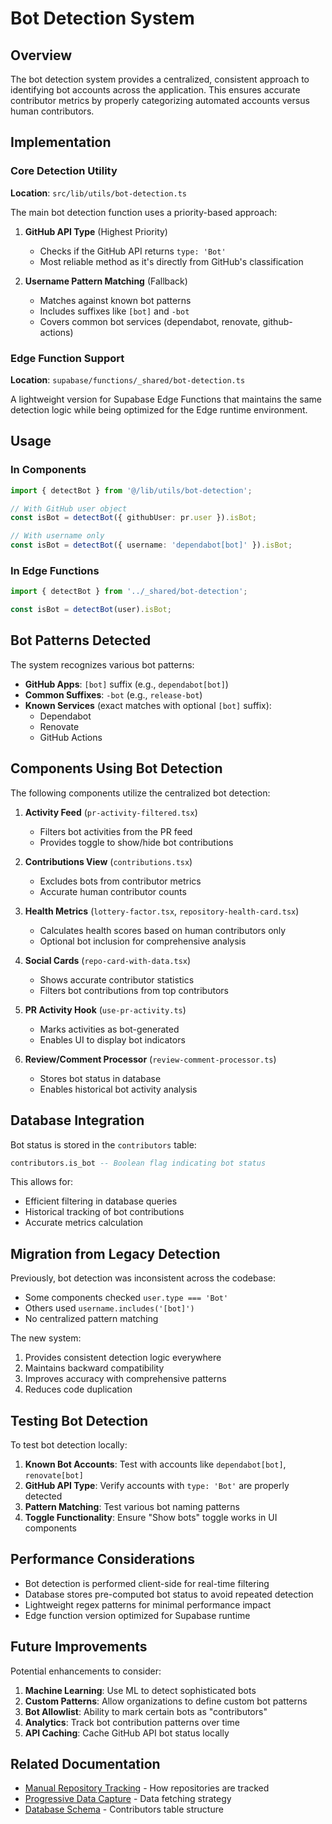 # Bot Detection System

## Overview

The bot detection system provides a centralized, consistent approach to identifying bot accounts across the application. This ensures accurate contributor metrics by properly categorizing automated accounts versus human contributors.

## Implementation

### Core Detection Utility

**Location**: `src/lib/utils/bot-detection.ts`

The main bot detection function uses a priority-based approach:

1. **GitHub API Type** (Highest Priority)
   - Checks if the GitHub API returns `type: 'Bot'`
   - Most reliable method as it's directly from GitHub's classification

2. **Username Pattern Matching** (Fallback)
   - Matches against known bot patterns
   - Includes suffixes like `[bot]` and `-bot`
   - Covers common bot services (dependabot, renovate, github-actions)

### Edge Function Support

**Location**: `supabase/functions/_shared/bot-detection.ts`

A lightweight version for Supabase Edge Functions that maintains the same detection logic while being optimized for the Edge runtime environment.

## Usage

### In Components

```typescript
import { detectBot } from '@/lib/utils/bot-detection';

// With GitHub user object
const isBot = detectBot({ githubUser: pr.user }).isBot;

// With username only
const isBot = detectBot({ username: 'dependabot[bot]' }).isBot;
```

### In Edge Functions

```typescript
import { detectBot } from '../_shared/bot-detection';

const isBot = detectBot(user).isBot;
```

## Bot Patterns Detected

The system recognizes various bot patterns:

- **GitHub Apps**: `[bot]` suffix (e.g., `dependabot[bot]`)
- **Common Suffixes**: `-bot` (e.g., `release-bot`)
- **Known Services** (exact matches with optional `[bot]` suffix):
  - Dependabot
  - Renovate
  - GitHub Actions

## Components Using Bot Detection

The following components utilize the centralized bot detection:

1. **Activity Feed** (`pr-activity-filtered.tsx`)
   - Filters bot activities from the PR feed
   - Provides toggle to show/hide bot contributions

2. **Contributions View** (`contributions.tsx`)
   - Excludes bots from contributor metrics
   - Accurate human contributor counts

3. **Health Metrics** (`lottery-factor.tsx`, `repository-health-card.tsx`)
   - Calculates health scores based on human contributors only
   - Optional bot inclusion for comprehensive analysis

4. **Social Cards** (`repo-card-with-data.tsx`)
   - Shows accurate contributor statistics
   - Filters bot contributions from top contributors

5. **PR Activity Hook** (`use-pr-activity.ts`)
   - Marks activities as bot-generated
   - Enables UI to display bot indicators

6. **Review/Comment Processor** (`review-comment-processor.ts`)
   - Stores bot status in database
   - Enables historical bot activity analysis

## Database Integration

Bot status is stored in the `contributors` table:

```sql
contributors.is_bot -- Boolean flag indicating bot status
```

This allows for:
- Efficient filtering in database queries
- Historical tracking of bot contributions
- Accurate metrics calculation

## Migration from Legacy Detection

Previously, bot detection was inconsistent across the codebase:
- Some components checked `user.type === 'Bot'`
- Others used `username.includes('[bot]')`
- No centralized pattern matching

The new system:
1. Provides consistent detection logic everywhere
2. Maintains backward compatibility
3. Improves accuracy with comprehensive patterns
4. Reduces code duplication

## Testing Bot Detection

To test bot detection locally:

1. **Known Bot Accounts**: Test with accounts like `dependabot[bot]`, `renovate[bot]`
2. **GitHub API Type**: Verify accounts with `type: 'Bot'` are properly detected
3. **Pattern Matching**: Test various bot naming patterns
4. **Toggle Functionality**: Ensure "Show bots" toggle works in UI components

## Performance Considerations

- Bot detection is performed client-side for real-time filtering
- Database stores pre-computed bot status to avoid repeated detection
- Lightweight regex patterns for minimal performance impact
- Edge function version optimized for Supabase runtime

## Future Improvements

Potential enhancements to consider:

1. **Machine Learning**: Use ML to detect sophisticated bots
2. **Custom Patterns**: Allow organizations to define custom bot patterns
3. **Bot Allowlist**: Ability to mark certain bots as "contributors"
4. **Analytics**: Track bot contribution patterns over time
5. **API Caching**: Cache GitHub API bot status locally

## Related Documentation

- [Manual Repository Tracking](./manual-repository-tracking.md) - How repositories are tracked
- [Progressive Data Capture](./progressive-data-capture-implementation.md) - Data fetching strategy
- [Database Schema](../database-schema.md) - Contributors table structure